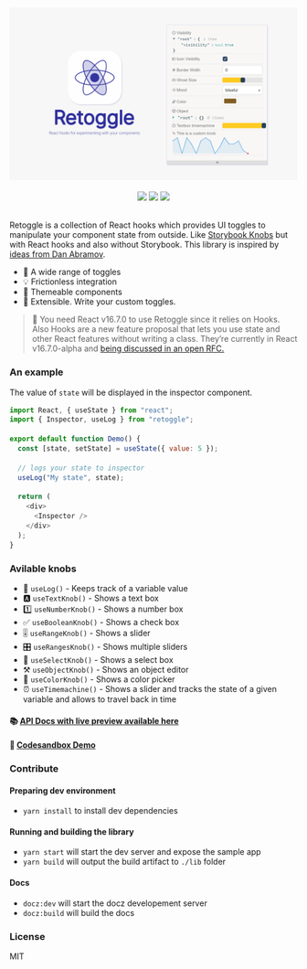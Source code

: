<div  align="center">
<img src="./docs/Retoggle.png" />
<br />
<br />
<img src="https://img.shields.io/travis/Raathigesh/retoggle.svg?style=flat-square" />
<img src="https://img.shields.io/github/license/Raathigesh/retoggle.svg?style=flat-square" />
<img src="https://img.shields.io/npm/v/retoggle.svg?style=flat-square" />
</div>

<br />

Retoggle is a collection of React hooks which provides UI toggles to manipulate your component state from outside. Like [Storybook Knobs](https://www.npmjs.com/package/@storybook/addon-knobs) but with React hooks and also without Storybook. This library is inspired by [ideas from Dan Abramov](https://twitter.com/dan_abramov/status/1058834904207761409).

- 🎉 A wide range of toggles
- 💡 Frictionless integration
- 🎨 Themeable components
- 🎁 Extensible. Write your custom toggles.

> 🚨 You need React v16.7.0 to use Retoggle since it relies on Hooks. Also Hooks are a new feature proposal that lets you use state and other React features without writing a class. They’re currently in React v16.7.0-alpha and [being discussed in an open RFC.](https://github.com/reactjs/rfcs/pull/68)

### An example

The value of `state` will be displayed in the inspector component.

```javascript
import React, { useState } from "react";
import { Inspector, useLog } from "retoggle";

export default function Demo() {
  const [state, setState] = useState({ value: 5 });

  // logs your state to inspector
  useLog("My state", state);

  return (
    <div>
      <Inspector />
    </div>
  );
}
```

### Avilable knobs

- 📝 `useLog()` - Keeps track of a variable value
- 🅰 `useTextKnob()` - Shows a text box
- 1️⃣ `useNumberKnob()` - Shows a number box
- ✅️ `useBooleanKnob()` - Shows a check box
- 🎚 `useRangeKnob()` - Shows a slider
- 🎛 `useRangesKnob()` - Shows multiple sliders
- 🎏 `useSelectKnob()` - Shows a select box
- ⚒ `useObjectKnob()` - Shows an object editor
- 🎨 `useColorKnob()` - Shows a color picker
- ⏰ `useTimemachine()` - Shows a slider and tracks the state of a given variable and allows to travel back in time

#### 📚 [API Docs with live preview available here](https://retoggle.debuggable.io)

#### 🔮 [Codesandbox Demo](https://codesandbox.io/s/kw21kn3063)

### Contribute

#### Preparing dev environment

- `yarn install` to install dev dependencies

#### Running and building the library

- `yarn start` will start the dev server and expose the sample app
- `yarn build` will output the build artifact to `./lib` folder

#### Docs

- `docz:dev` will start the docz developement server
- `docz:build` will build the docs

### License

MIT
